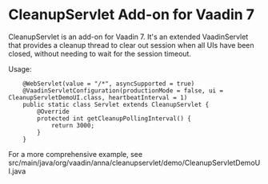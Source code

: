 # CleanupServlet Add-on for Vaadin 7

CleanupServlet is an add-on for Vaadin 7. It's an extended VaadinServlet that provides a cleanup thread to clear out session when all UIs have been closed, without needing to wait for the session timeout.

Usage:

```
    @WebServlet(value = "/*", asyncSupported = true)
    @VaadinServletConfiguration(productionMode = false, ui = CleanupServletDemoUI.class, heartbeatInterval = 1)
    public static class Servlet extends CleanupServlet {
        @Override
        protected int getCleanupPollingInterval() {
            return 3000;
        }
    }
```

For a more comprehensive example, see src/main/java/org/vaadin/anna/cleanupservlet/demo/CleanupServletDemoUI.java
